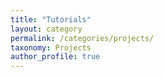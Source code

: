 ```yaml
---
title: "Tutorials"
layout: category
permalink: /categories/projects/
taxonomy: Projects
author_profile: true
---
```

